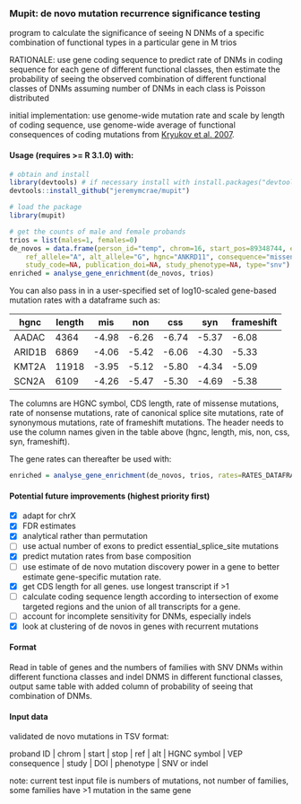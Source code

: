 ### Mupit: de novo mutation recurrence significance testing
program to calculate the significance of seeing N DNMs of a specific
combination of functional types in a particular gene in M trios

RATIONALE: use gene coding sequence to predict rate of DNMs in coding sequence
for each gene of different functional classes, then estimate the probability
of seeing the observed combination of different functional classes of DNMs
assuming number of DNMs in each class is Poisson distributed

initial implementation: use genome-wide mutation rate and scale by length of
coding sequence, use genome-wide average of functional consequences of coding
mutations from [Kryukov et al. 2007](http://dx.doi.org/10.1086%2F513473).

#### Usage (requires >= R 3.1.0) with:
```R
# obtain and install
library(devtools) # if necessary install with install.packages("devtools")
devtools::install_github("jeremymcrae/mupit")

# load the package
library(mupit)

# get the counts of male and female probands
trios = list(males=1, females=0)
de_novos = data.frame(person_id="temp", chrom=16, start_pos=89348744, end_pos=89348744,
    ref_allele="A", alt_allele="G", hgnc="ANKRD11", consequence="missense_variant",
    study_code=NA, publication_doi=NA, study_phenotype=NA, type="snv")
enriched = analyse_gene_enrichment(de_novos, trios)
```

You can also pass in in a user-specified set of log10-scaled gene-based mutation
rates with a dataframe such as:

 hgnc  | length |  mis  |  non  |  css  |  syn  | frameshift
-------|--------|-------|-------|-------|-------|-----------
 AADAC |  4364  | -4.98 | -6.26 | -6.74 | -5.37 | -6.08
ARID1B |  6869  | -4.06 | -5.42 | -6.06 | -4.30 | -5.33
 KMT2A | 11918  | -3.95 | -5.12 | -5.80 | -4.34 | -5.09
 SCN2A |  6109  | -4.26 | -5.47 | -5.30 | -4.69 | -5.38
 
The columns are HGNC symbol, CDS length, rate of missense mutations, rate of
nonsense mutations, rate of canonical splice site mutations, rate of synonymous
mutations, rate of frameshift mutations. The header needs to use the column
names given in the table above (hgnc, length, mis, non, css, syn, frameshift).

The gene rates can thereafter be used with:
```R
enriched = analyse_gene_enrichment(de_novos, trios, rates=RATES_DATAFRAME)
```

#### Potential future improvements (highest priority first)
- [x] adapt for chrX
- [x] FDR estimates
- [x] analytical rather than permutation
- [ ] use actual number of exons to predict essential_splice_site mutations
- [x] predict mutation rates from base composition
- [ ] use estimate of de novo mutation discovery power in a gene to
    better estimate gene-specific mutation rate.
- [x] get CDS length for all genes. use longest transcript if >1
- [ ] calculate coding sequence length according to intersection of exome
    targeted regions and the union of all transcripts for a gene.
- [ ] account for incomplete sensitivity for DNMs, especially indels
- [x] look at clustering of de novos in genes with recurrent mutations

#### Format
Read in table of genes and the numbers of families with SNV DNMs
within different functiona classes and indel DNMS in different functional
classes, output same table with added column of probability of seeing that
combination of DNMs.

#### Input data
validated de novo mutations in TSV format:

proband ID | chrom | start | stop | ref | alt | HGNC symbol | VEP consequence | study | DOI | phenotype | SNV or indel

note: current test input file is numbers of mutations, not number of families,
some families have >1 mutation in the same gene
